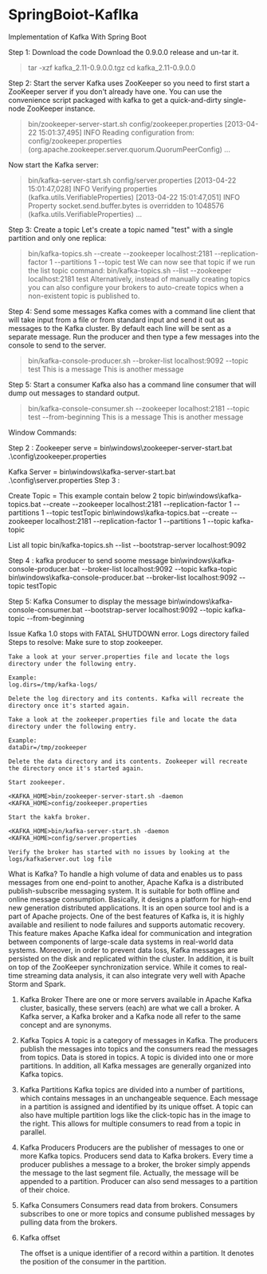 # SpringBoiot-Kaflka




Implementation of Kafka With Spring Boot

Step 1: Download the code
Download the 0.9.0.0 release and un-tar it.
> tar -xzf kafka_2.11-0.9.0.0.tgz
> cd kafka_2.11-0.9.0.0


Step 2: Start the server
Kafka uses ZooKeeper so you need to first start a ZooKeeper server if you don't already have one. You can use the convenience script packaged with kafka to get a quick-and-dirty single-node ZooKeeper instance.
> bin/zookeeper-server-start.sh config/zookeeper.properties
[2013-04-22 15:01:37,495] INFO Reading configuration from: config/zookeeper.properties (org.apache.zookeeper.server.quorum.QuorumPeerConfig)
...


Now start the Kafka server:
> bin/kafka-server-start.sh config/server.properties
[2013-04-22 15:01:47,028] INFO Verifying properties (kafka.utils.VerifiableProperties)
[2013-04-22 15:01:47,051] INFO Property socket.send.buffer.bytes is overridden to 1048576 (kafka.utils.VerifiableProperties)
...



Step 3: Create a topic
Let's create a topic named "test" with a single partition and only one replica:
> bin/kafka-topics.sh --create --zookeeper localhost:2181 --replication-factor 1 --partitions 1 --topic test
We can now see that topic if we run the list topic command:
> bin/kafka-topics.sh --list --zookeeper localhost:2181
test
Alternatively, instead of manually creating topics you can also configure your brokers to auto-create topics when a non-existent topic is published to.

Step 4: Send some messages
Kafka comes with a command line client that will take input from a file or from standard input and send it out as messages to the Kafka cluster. By default each line will be sent as a separate message.
Run the producer and then type a few messages into the console to send to the server.
> bin/kafka-console-producer.sh --broker-list localhost:9092 --topic test
This is a message
This is another message

Step 5: Start a consumer
Kafka also has a command line consumer that will dump out messages to standard output.
> bin/kafka-console-consumer.sh --zookeeper localhost:2181 --topic test --from-beginning
This is a message
This is another message

Window Commands:

Step 2 :
Zookeeper serve =  bin\windows\zookeeper-server-start.bat .\config\zookeeper.properties

Kafka Server = bin\windows\kafka-server-start.bat .\config\server.properties
Step 3 :

Create Topic = This example contain below 2 topic
bin\windows\kafka-topics.bat --create --zookeeper localhost:2181 --replication-factor 1 --partitions 1 --topic testTopic
bin\windows\kafka-topics.bat --create --zookeeper localhost:2181 --replication-factor 1 --partitions 1 --topic kafka-topic

List all topic
bin/kafka-topics.sh --list --bootstrap-server localhost:9092

Step 4 : kafka producer to send soome message
bin\windows\kafka-console-producer.bat --broker-list localhost:9092 --topic kafka-topic
bin\windows\kafka-console-producer.bat --broker-list localhost:9092 --topic testTopic

Step 5: Kafka Consumer to display the message
bin\windows\kafka-console-consumer.bat --bootstrap-server localhost:9092 --topic kafka-topic --from-beginning


Issue  Kafka 1.0 stops with FATAL SHUTDOWN error. Logs directory failed
Steps to resolve:
Make sure to stop zookeeper.

    Take a look at your server.properties file and locate the logs directory under the following entry.

    Example:
    log.dirs=/tmp/kafka-logs/

    Delete the log directory and its contents. Kafka will recreate the directory once it's started again.

    Take a look at the zookeeper.properties file and locate the data directory under the following entry.

    Example:
    dataDir=/tmp/zookeeper

    Delete the data directory and its contents. Zookeeper will recreate the directory once it's started again.

    Start zookeeper.

    <KAFKA_HOME>bin/zookeeper-server-start.sh -daemon <KAFKA_HOME>config/zookeeper.properties

    Start the kakfa broker.

    <KAFKA_HOME>bin/kafka-server-start.sh -daemon <KAFKA_HOME>config/server.properties

    Verify the broker has started with no issues by looking at the logs/kafkaServer.out log file
    


What is Kafka?
     To handle a high volume of data and enables us to pass messages from one end-point to another, Apache Kafka is a distributed publish-subscribe messaging system. It is suitable for both offline and online message consumption. Basically, it designs a platform for high-end new generation distributed applications. It is an open source tool and is a part of Apache projects.
     One of the best features of Kafka is, it is highly available and resilient to node failures and supports automatic recovery. This feature makes Apache Kafka ideal for communication and integration between components of large-scale data systems in real-world data systems. 
     Moreover, in order to prevent data loss, Kafka messages are persisted on the disk and replicated within the cluster. In addition, it is built on top of the ZooKeeper synchronization service. While it comes to real-time streaming data analysis, it can also integrate very well with Apache Storm and Spark. 
1. Kafka Broker
     There are one or more servers available in Apache Kafka cluster, basically, these servers (each) are what we call a broker. A Kafka server, a Kafka broker and a Kafka node all refer to the same concept and are synonyms.

2. Kafka Topics
     A topic is a category of messages in Kafka. The producers publish the messages into topics and the consumers read the messages from topics. Data is stored in topics. A topic is divided into one or more partitions. In addition, all Kafka messages are generally organized into Kafka topics.

3. Kafka Partitions
     Kafka topics are divided into a number of partitions, which contains messages in an unchangeable sequence. Each message in a partition is assigned and identified by its unique offset. A topic can also have multiple partition logs like the click-topic has in the image to the right. This allows for multiple consumers to read from a topic in parallel.

4. Kafka Producers
     Producers are the publisher of messages to one or more Kafka topics. Producers send data to Kafka brokers. Every time a producer publishes a message to a broker, the broker simply appends the message to the last segment file. Actually, the message will be appended to a partition. Producer can also send messages to a partition of their choice.

5. Kafka Consumers
     Consumers read data from brokers. Consumers subscribes to one or more topics and consume published messages by pulling data from the brokers.

6. Kafka offset

     The offset is a unique identifier of a record within a partition. It denotes the position of the consumer in the partition.


